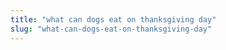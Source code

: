 ```yaml
---
title: "what can dogs eat on thanksgiving day"
slug: "what-can-dogs-eat-on-thanksgiving-day"
---
```


